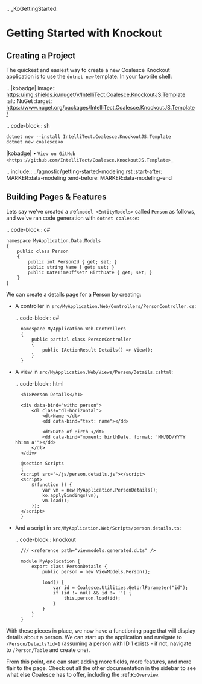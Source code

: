 
.. _KoGettingStarted:

Getting Started with Knockout
=============================

Creating a Project
------------------

The quickest and easiest way to create a new Coalesce Knockout application is to use the ``dotnet new`` template. In your favorite shell:

.. |kobadge| image:: https://img.shields.io/nuget/v/IntelliTect.Coalesce.KnockoutJS.Template   
    :alt: NuGet
    :target: https://www.nuget.org/packages/IntelliTect.Coalesce.KnockoutJS.Template/
    
.. code-block:: sh

    dotnet new --install IntelliTect.Coalesce.KnockoutJS.Template
    dotnet new coalesceko

|kobadge| • `View on GitHub <https://github.com/IntelliTect/Coalesce.KnockoutJS.Template>`_ 



.. include:: ../agnostic/getting-started-modeling.rst
    :start-after: MARKER:data-modeling
    :end-before: MARKER:data-modeling-end

Building Pages & Features
-------------------------

Lets say we've created a :ref:`model <EntityModels>` called `Person` as follows, and we've ran code generation with ``dotnet coalesce``:

.. code-block:: c#

    namespace MyApplication.Data.Models 
    {
        public class Person
        {
            public int PersonId { get; set; }
            public string Name { get; set; }
            public DateTimeOffset? BirthDate { get; set; }
        }
    }

We can create a details page for a Person by creating:

- A controller in ``src/MyApplication.Web/Controllers/PersonController.cs``:

    .. code-block:: c#

        namespace MyApplication.Web.Controllers
        {
            public partial class PersonController
            {
                public IActionResult Details() => View();
            }
        }

- A view in ``src/MyApplication.Web/Views/Person/Details.cshtml``:

    .. code-block:: html
                
        <h1>Person Details</h1>

        <div data-bind="with: person">
            <dl class="dl-horizontal">
                <dt>Name </dt>
                <dd data-bind="text: name"></dd>

                <dt>Date of Birth </dt>
                <dd data-bind="moment: birthDate, format: 'MM/DD/YYYY hh:mm a'"></dd>
            </dl>
        </div>

        @section Scripts
        {
        <script src="~/js/person.details.js"></script>
        <script>
            $(function () {
                var vm = new MyApplication.PersonDetails();
                ko.applyBindings(vm);
                vm.load();
            });
        </script>
        }
    
- And a script in ``src/MyApplication.Web/Scripts/person.details.ts``:

    .. code-block:: knockout

        /// <reference path="viewmodels.generated.d.ts" />

        module MyApplication {
            export class PersonDetails {
                public person = new ViewModels.Person();

                load() {
                    var id = Coalesce.Utilities.GetUrlParameter("id");
                    if (id != null && id != '') {
                        this.person.load(id);
                    }
                }
            }
        }

With these pieces in place, we now have a functioning page that will display details about a person. We can start up the application and navigate to ``/Person/Details?id=1`` (assuming a person with ID 1 exists - if not, navigate to ``/Person/Table`` and create one).

From this point, one can start adding more fields, more features, and more flair to the page. Check out all the other documentation in the sidebar to see what else Coalesce has to offer, including the :ref:`KoOverview`.